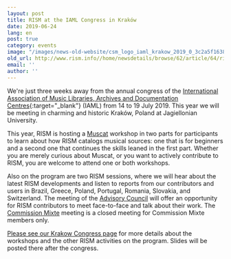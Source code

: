 ```yaml
---
layout: post
title: RISM at the IAML Congress in Kraków
date: 2019-06-24
lang: en
post: true
category: events
image: "/images/news-old-website/csm_logo_iaml_krakow_2019_0_3c2a5f1638.png"
old_url: http://www.rism.info//home/newsdetails/browse/62/article/64/rism-at-the-iaml-congress-in-krakow.html
email: ''
author: ''
---
```



We're just three weeks away from the annual congress of the [International Association of Music Libraries, Archives and Documentation Centres](https://www.iaml.info/congresses/2019-krakow){:target="_blank"} (IAML) from 14 to 19 July 2019. This year we will be meeting in charming and historic Kraków, Poland at Jagiellonian University.

This year, RISM is hosting a [Muscat](/community/muscat.html) workshop in two parts for participants to learn about how RISM catalogs musical sources: one that is for beginners and a second one that continues the skills leaned in the first part. Whether you are merely curious about Muscat, or you want to actively contribute to RISM, you are welcome to attend one or both workshops.

Also on the program are two RISM sessions, where we will hear about the latest RISM developments and listen to reports from our contributors and users in Brazil, Greece, Poland, Portugal, Romania, Slovakia, and Switzerland. The meeting of the [Advisory Council](/organization/international-partners.html) will offer an opportunity for RISM contributors to meet face-to-face and talk about their work. The [Commission Mixte](/organization/the-association.html) meeting is a closed meeting for Commission Mixte members only.

[Please see our Krakow Congress page](/publications/iaml-congresses/2019.html) for more details about the workshops and the other RISM activities on the program. Slides will be posted there after the congress.





<script type="text/javascript">var switchTo5x=true;</script><script type="text/javascript" src="http://w.sharethis.com/button/buttons.js"></script><script type="text/javascript">stLight.options({publisher: "9b601438-1ce1-49d8-bfd7-9cff5df54c17", doNotHash: false, doNotCopy: false, hashAddressBar: false});</script>